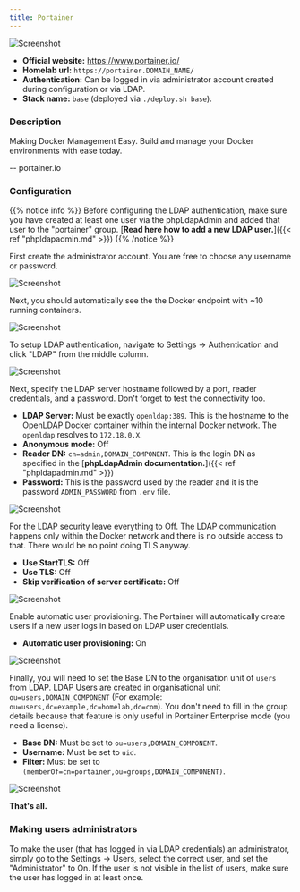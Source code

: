 ```yaml
---
title: Portainer
---
```


![Screenshot](../images/portainer.png)

* **Official website:** <https://www.portainer.io/>
* **Homelab url:** `https://portainer.DOMAIN_NAME/`
* **Authentication:** Can be logged in via administrator account created during configuration or via LDAP.
* **Stack name:** `base` (deployed via `./deploy.sh base`).

### Description

Making Docker Management Easy. Build and manage your Docker environments with ease today.

-- portainer.io

### Configuration

{{% notice info %}}
Before configuring the LDAP authentication, make sure you have created at least one user via the phpLdapAdmin and added that user to the "portainer" group. [**Read here how to add a new LDAP user.**]({{< ref "phpldapadmin.md" >}})
{{% /notice %}}

First create the administrator account. You are free to choose any username or password.

![Screenshot](../images/portainer_setup_0.png)

Next, you should automatically see the the Docker endpoint with ~10 running containers.

![Screenshot](../images/portainer_setup_1.png)

To setup LDAP authentication, navigate to Settings -> Authentication and click "LDAP" from the middle column.

![Screenshot](../images/portainer_setup_2.png)

Next, specify the LDAP server hostname followed by a port, reader credentials, and a password. Don't forget to test the connectivity too.

* **LDAP Server:** Must be exactly `openldap:389`. This is the hostname to the OpenLDAP Docker container within the internal Docker network. The `openldap` resolves to `172.18.0.X`.
* **Anonymous mode:** Off
* **Reader DN:** `cn=admin,DOMAIN_COMPONENT`. This is the login DN as specified in the [**phpLdapAdmin documentation.**]({{< ref "phpldapadmin.md" >}})
* **Password:** This is the password used by the reader and it is the password `ADMIN_PASSWORD` from `.env` file.

![Screenshot](../images/portainer_setup_3.png)

For the LDAP security leave everything to Off. The LDAP communication happens only within the Docker network and there is no outside access to that. There would be no point doing TLS anyway.

* **Use StartTLS:** Off
* **Use TLS:** Off
* **Skip verification of server certificate:** Off

![Screenshot](../images/portainer_setup_4.png)

Enable automatic user provisioning. The Portainer will automatically create users if a new user logs in based on LDAP user credentials.

* **Automatic user provisioning:** On

![Screenshot](../images/portainer_setup_5.png)

Finally, you will need to set the Base DN to the organisation unit of `users` from LDAP. LDAP Users are created in organisational unit `ou=users,DOMAIN_COMPONENT` (For example: `ou=users,dc=example,dc=homelab,dc=com`). You don't need to fill in the group details because that feature is only useful in Portainer Enterprise mode (you need a license).

* **Base DN:** Must be set to `ou=users,DOMAIN_COMPONENT`.
* **Username:** Must be set to `uid`.
* **Filter:** Must be set to `(memberOf=cn=portainer,ou=groups,DOMAIN_COMPONENT)`.

![Screenshot](../images/portainer_setup_6.png)

**That's all.**

### Making users administrators

To make the user (that has logged in via LDAP credentials) an administrator, simply go to the Settings -> Users, select the correct user, and set the "Administrator" to On. If the user is not visible in the list of users, make sure the user has logged in at least once.

